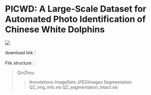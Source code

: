 # PICWD: A Large-Scale Dataset for Automated Photo Identification of Chinese White Dolphins

![](https://github.com/PICWD/PICWD/edit/master/123.jpg)

download link：

File structure：
>QinZhou
>>Annotations
>>ImageSets
>>JPEGImages
>>Segmentation
>>QZ_img_info.xls
>>QZ_segmentation_intact.xls

